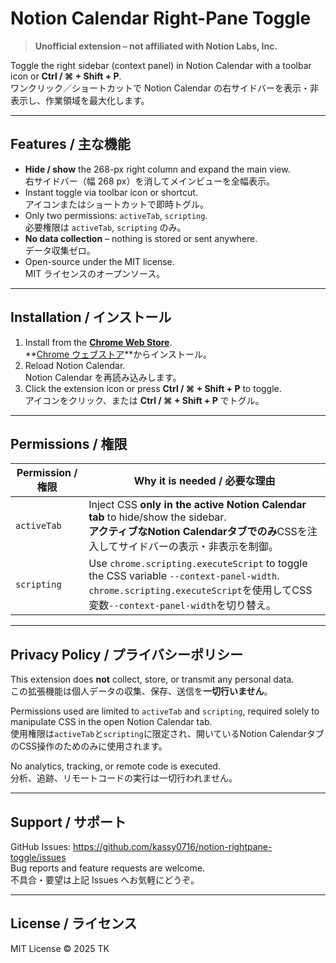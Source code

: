 # Notion Calendar Right-Pane Toggle
> **Unofficial extension – not affiliated with Notion Labs, Inc.**

Toggle the right sidebar (context panel) in Notion Calendar with a toolbar icon or **Ctrl / ⌘ + Shift + P**.  
ワンクリック／ショートカットで Notion Calendar の右サイドバーを表示・非表示し、作業領域を最大化します。

---

## Features / 主な機能
- **Hide / show** the 268-px right column and expand the main view.  
  右サイドバー（幅 268 px）を消してメインビューを全幅表示。  
- Instant toggle via toolbar icon or shortcut.  
  アイコンまたはショートカットで即時トグル。  
- Only two permissions: `activeTab`, `scripting`.  
  必要権限は `activeTab`, `scripting` のみ。  
- **No data collection** – nothing is stored or sent anywhere.  
  データ収集ゼロ。  
- Open-source under the MIT license.  
  MIT ライセンスのオープンソース。  

---

## Installation / インストール
1. Install from the **[Chrome Web Store](https://chromewebstore.google.com/detail/notion-calendar-right-pan/pmpfhihhoafelkldmbkomjkljfebhnem?hl=ja)**.  
   **[Chrome ウェブストア](https://chromewebstore.google.com/detail/notion-calendar-right-pan/pmpfhihhoafelkldmbkomjkljfebhnem?hl=ja)**からインストール。  
2. Reload Notion Calendar.  
   Notion Calendar を再読み込みします。  
3. Click the extension icon or press **Ctrl / ⌘ + Shift + P** to toggle.  
   アイコンをクリック、または **Ctrl / ⌘ + Shift + P** でトグル。  

---

## Permissions / 権限
| Permission / 権限 | Why it is needed / 必要な理由 |
|------------|------------------|
| `activeTab` | Inject CSS **only in the active Notion Calendar tab** to hide/show the sidebar.<br>**アクティブなNotion Calendarタブでのみ**CSSを注入してサイドバーの表示・非表示を制御。 |
| `scripting` | Use `chrome.scripting.executeScript` to toggle the CSS variable `--context-panel-width`.<br>`chrome.scripting.executeScript`を使用してCSS変数`--context-panel-width`を切り替え。 |

---

## Privacy Policy / プライバシーポリシー
This extension does **not** collect, store, or transmit any personal data.  
この拡張機能は個人データの収集、保存、送信を**一切行いません**。

Permissions used are limited to `activeTab` and `scripting`, required solely to manipulate CSS in the open Notion Calendar tab.  
使用権限は`activeTab`と`scripting`に限定され、開いているNotion CalendarタブのCSS操作のためのみに使用されます。

No analytics, tracking, or remote code is executed.  
分析、追跡、リモートコードの実行は一切行われません。

---

## Support / サポート
GitHub Issues: <https://github.com/kassy0716/notion-rightpane-toggle/issues>  
Bug reports and feature requests are welcome.  
不具合・要望は上記 Issues へお気軽にどうぞ。

---

## License / ライセンス
MIT License © 2025 TK